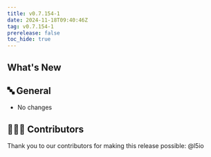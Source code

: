 ```yaml
---
title: v0.7.154-1
date: 2024-11-18T09:40:46Z
tag: v0.7.154-1
prerelease: false
toc_hide: true
---
```


## What's New
## 🔤 General
* No changes

## 👨🏽‍💻 Contributors

Thank you to our contributors for making this release possible:
@l5io
